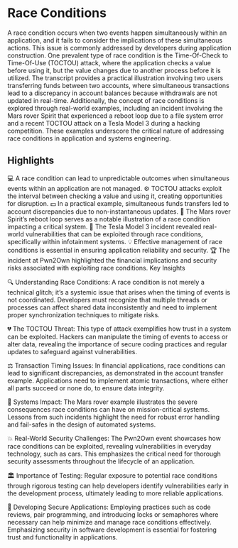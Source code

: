 # Race Conditions

A race condition occurs when two events happen simultaneously within an application, and it fails to consider the implications of these simultaneous actions. This issue is commonly addressed by developers during application construction. One prevalent type of race condition is the Time-Of-Check to Time-Of-Use (TOCTOU) attack, where the application checks a value before using it, but the value changes due to another process before it is utilized. The transcript provides a practical illustration involving two users transferring funds between two accounts, where simultaneous transactions lead to a discrepancy in account balances because withdrawals are not updated in real-time. Additionally, the concept of race conditions is explored through real-world examples, including an incident involving the Mars rover Spirit that experienced a reboot loop due to a file system error and a recent TOCTOU attack on a Tesla Model 3 during a hacking competition. These examples underscore the critical nature of addressing race conditions in application and systems engineering.

## Highlights
💻 A race condition can lead to unpredictable outcomes when simultaneous events within an application are not managed.
⚙️ TOCTOU attacks exploit the interval between checking a value and using it, creating opportunities for disruption.
💵 In a practical example, simultaneous funds transfers led to account discrepancies due to non-instantaneous updates.
🔄 The Mars rover Spirit’s reboot loop serves as a notable illustration of a race condition impacting a critical system.
🚗 The Tesla Model 3 incident revealed real-world vulnerabilities that can be exploited through race conditions, specifically within infotainment systems.
💡 Effective management of race conditions is essential in ensuring application reliability and security.
🏆 The incident at Pwn2Own highlighted the financial implications and security risks associated with exploiting race conditions.
Key Insights

🔍 Understanding Race Conditions: A race condition is not merely a technical glitch; it’s a systemic issue that arises when the timing of events is not coordinated. Developers must recognize that multiple threads or processes can affect shared data inconsistently and need to implement proper synchronization techniques to mitigate risks.

💔 The TOCTOU Threat: This type of attack exemplifies how trust in a system can be exploited. Hackers can manipulate the timing of events to access or alter data, revealing the importance of secure coding practices and regular updates to safeguard against vulnerabilities.

⚖️ Transaction Timing Issues: In financial applications, race conditions can lead to significant discrepancies, as demonstrated in the account transfer example. Applications need to implement atomic transactions, where either all parts succeed or none do, to ensure data integrity.

🔄 Systems Impact: The Mars rover example illustrates the severe consequences race conditions can have on mission-critical systems. Lessons from such incidents highlight the need for robust error handling and fail-safes in the design of automated systems.

💥 Real-World Security Challenges: The Pwn2Own event showcases how race conditions can be exploited, revealing vulnerabilities in everyday technology, such as cars. This emphasizes the critical need for thorough security assessments throughout the lifecycle of an application.

🏛️ Importance of Testing: Regular exposure to potential race conditions through rigorous testing can help developers identify vulnerabilities early in the development process, ultimately leading to more reliable applications.

🔗 Developing Secure Applications: Employing practices such as code reviews, pair programming, and introducing locks or semaphores where necessary can help minimize and manage race conditions effectively. Emphasizing security in software development is essential for fostering trust and functionality in applications.